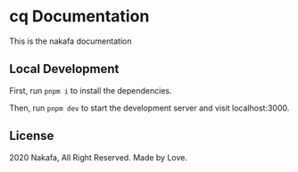 # cq Documentation

This is the nakafa documentation

## Local Development

First, run `pnpm i` to install the dependencies.

Then, run `pnpm dev` to start the development server and visit localhost:3000.

## License

2020 Nakafa, All Right Reserved. Made by Love.
